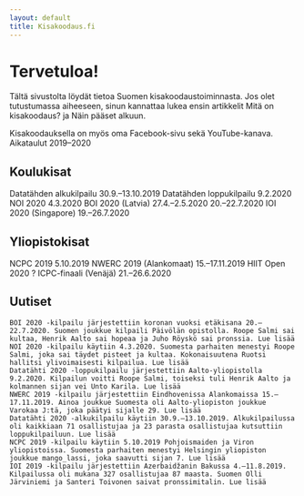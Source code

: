 ```yaml
---
layout: default
title: Kisakoodaus.fi
---
```


# Tervetuloa!

Tältä sivustolta löydät tietoa Suomen kisakoodaustoiminnasta. Jos olet tutustumassa aiheeseen, sinun kannattaa lukea ensin artikkelit Mitä on kisakoodaus? ja Näin pääset alkuun.

Kisakoodauksella on myös oma Facebook-sivu sekä YouTube-kanava.
Aikataulut 2019–2020

## Koulukisat

Datatähden alkukilpailu	30.9.–13.10.2019
Datatähden loppukilpailu	9.2.2020
NOI 2020	4.3.2020
BOI 2020 (Latvia)	27.4.–2.5.2020
20.–22.7.2020
IOI 2020 (Singapore)	19.–26.7.2020
	  	

## Yliopistokisat

NCPC 2019	5.10.2019
NWERC 2019 (Alankomaat)	15.–17.11.2019
HIIT Open 2020	?
ICPC-finaali (Venäjä)	21.–26.6.2020

## Uutiset

    BOI 2020 -kilpailu järjestettiin koronan vuoksi etäkisana 20.–22.7.2020. Suomen joukkue kilpaili Päivölän opistolla. Roope Salmi sai kultaa, Henrik Aalto sai hopeaa ja Juho Röyskö sai pronssia. Lue lisää
    NOI 2020 -kilpailu käytiin 4.3.2020. Suomesta parhaiten menestyi Roope Salmi, joka sai täydet pisteet ja kultaa. Kokonaisuutena Ruotsi hallitsi ylivoimaisesti kilpailua. Lue lisää
    Datatähti 2020 -loppukilpailu järjestettiin Aalto-yliopistolla 9.2.2020. Kilpailun voitti Roope Salmi, toiseksi tuli Henrik Aalto ja kolmannen sijan vei Unto Karila. Lue lisää
    NWERC 2019 -kilpailu järjestettiin Eindhovenissa Alankomaissa 15.–17.11.2019. Ainoa joukkue Suomesta oli Aalto-yliopiston joukkue Varokaa J:tä, joka päätyi sijalle 29. Lue lisää
    Datatähti 2020 -alkukilpailu käytiin 30.9.–13.10.2019. Alkukilpailussa oli kaikkiaan 71 osallistujaa ja 23 parasta osallistujaa kutsuttiin loppukilpailuun. Lue lisää
    NCPC 2019 -kilpailu käytiin 5.10.2019 Pohjoismaiden ja Viron yliopistoissa. Suomesta parhaiten menestyi Helsingin yliopiston joukkue mango_lassi, joka saavutti sijan 7. Lue lisää
    IOI 2019 -kilpailu järjestettiin Azerbaidžanin Bakussa 4.–11.8.2019. Kilpailussa oli mukana 327 osallistujaa 87 maasta. Suomen Olli Järviniemi ja Santeri Toivonen saivat pronssimitalin. Lue lisää